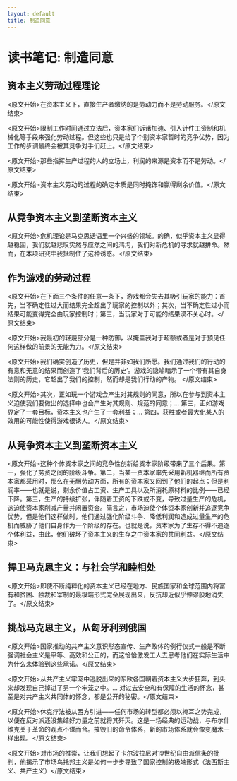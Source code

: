 ```yaml
---
layout: default
title: 制造同意
---
```


# 读书笔记: 制造同意


## 资本主义劳动过程理论

<原文开始>在资本主义下，直接生产者缴纳的是劳动力而不是劳动服务。</原文结束>

<原文开始>限制工作时间通过立法后，资本家们诉诸加速、引入计件工资制和机械化等手段来强化劳动过程。但这些也只是给了个别资本家暂时的竞争优势，因为工作的步调最终会被其竞争对手们赶上。</原文结束>

<原文开始>那些指挥生产过程的人的立场上，利润的来源是资本而不是劳动。</原文结束>

<原文开始>资本主义劳动的过程的确定本质是同时掩饰和赢得剩余价值。</原文结束>

## 从竞争资本主义到垄断资本主义

<原文开始>危机理论是马克思话语里一个兴盛的领域。的确，似乎资本主义显得越稳固，我们就越悲叹实然与应然之间的鸿沟，我们对新危机的寻求就越拼命。然而，在本项研究中我抵制住了这种诱惑。</原文结束>
## 作为游戏的劳动过程

<原文开始>在下面三个条件的任意一条下，游戏都会失去其吸引玩家的能力：首先，当不确定性过大而结果完全超出了玩家的控制以外；其次，当不确定性过小而结果可能变得完全由玩家控制时；第三，当玩家对于可能的结果漠不关心时。</原文结束>

<原文开始>我最初的轻蔑部分是一种防御，以掩盖我对于超额或者是对于预见任何这样做的前景的无能为力。</原文结束>

<原文开始>我们确实创造了历史，但是并非如我们所愿。我们通过我们的行动的有意和无意的结果而创造了‘我们背后的历史’。游戏的隐喻暗示了一个带有其自身法则的历史，它超出了我们的控制，然而却是我们行动的产物。
</原文结束>

<原文开始>其次，正如玩一个游戏会产生对其规则的同意，所以在参与到资本主义迫使我们要做出的选择中也会产生对其规则、规范的同意；... 第三，正如游戏界定了一套目标，资本主义也产生了一套利益；... 第四，获胜或者最大化某人的效用的可能性使得游戏很诱人。</原文结束>
##  从竞争资本主义到垄断资本主义

<原文开始>这种个体资本家之间的竞争性创新给资本家阶级带来了三个后果。第一，强化了劳资之间的阶级斗争。第二，当某一资本家率先采用新机器继而所有资本家都采用时，那么在无酬劳动方面，所有的资本家又回到了他们的起点；但是利润率——也就是说，剩余价值占工资、生产工具以及所消耗原材料的比例——已经下降。第三，生产的持续扩张，伴随着工资的下跌或不变，导致过量生产的危机，这迫使资本家削减产量并闲置资金。简言之，市场迫使个体资本家创新并追逐竞争优势，但是他们这样做时，他们通过强化阶级斗争、降低利润和造成过量生产的危机而威胁了他们自身作为一个阶级的存在。也就是说，资本家为了生存不得不追逐个体利益，由此，他们破坏了资本主义的生存之中资本家的共同利益。</原文结束>
## 捍卫马克思主义：与社会学和睦相处

<原文开始>即使不断纯粹化的资本主义已经在地方、民族国家和全球范围内将富有和贫困、独裁和宰制的最极端形式完全展现出来，反抗却近似乎悖谬般地消失了。</原文结束>
## 挑战马克思主义，从匈牙利到俄国

<原文开始>国家推动的共产主义意识形态宣传、生产政体的例行仪式一般是不断强调社会主义是平等、高效和公正的，而这恰恰激发工人去思考他们在实际生活中为什么未体验到这些承诺。</原文结束>

<原文开始>从共产主义牢笼中逃脱出来的东欧各国朝着资本主义大步狂奔，到头来却发现自己掉进了另一个牢笼之中。... 对过去安全和有保障的生活的怀念，甚至是对共产主义共同体的怀念，都是公开的秘密。</原文结束>

<原文开始>休克疗法被从西方引进——任何市场的转型都必须以掩耳之势完成，以便在反对派还没集结好力量之前就将其歼灭。这是一场经典的运动战，与布尔什维克关于革命的观点不谋而合。摧毁旧的命令体系，新的市场体系就会像变魔术一样出现。</原文结束>

<原文开始>对市场的推崇，让我们想起了卡尔波拉尼对19世纪自由派信条的批判，他揭示了市场乌托邦主义是如何一步步导致了国家控制的极端形式（法西斯主义、共产主义）</原文结束>